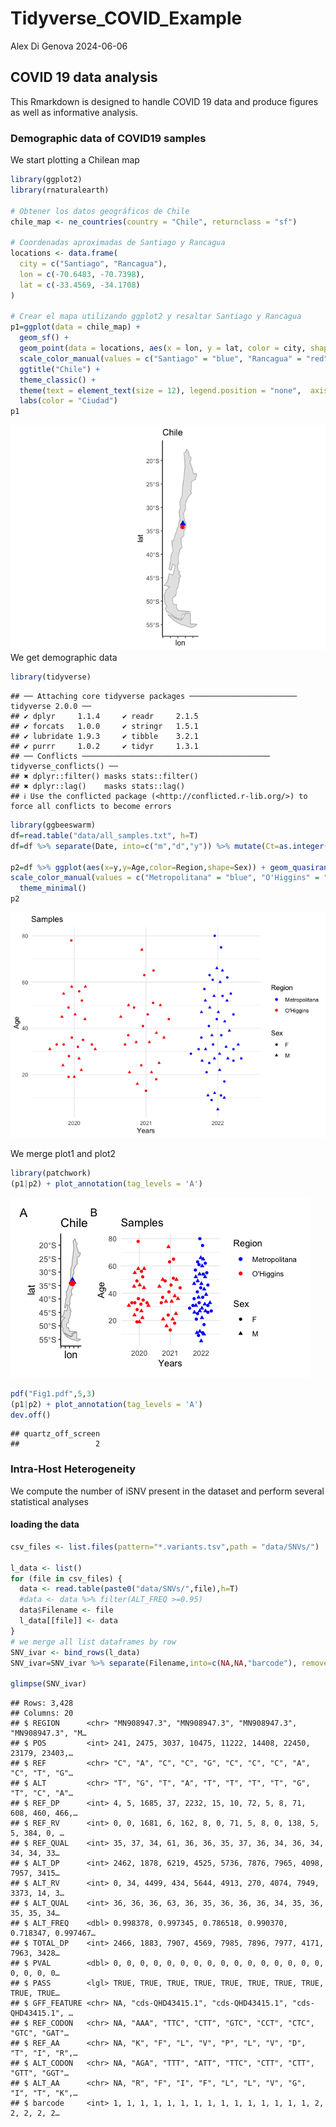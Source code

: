 Tidyverse_COVID_Example
================
Alex Di Genova
2024-06-06

## COVID 19 data analysis

This Rmarkdown is designed to handle COVID 19 data and produce figures
as well as informative analysis.

### Demographic data of COVID19 samples

We start plotting a Chilean map

``` r
library(ggplot2)
library(rnaturalearth)

# Obtener los datos geográficos de Chile
chile_map <- ne_countries(country = "Chile", returnclass = "sf")

# Coordenadas aproximadas de Santiago y Rancagua
locations <- data.frame(
  city = c("Santiago", "Rancagua"),
  lon = c(-70.6483, -70.7398),
  lat = c(-33.4569, -34.1708)
)

# Crear el mapa utilizando ggplot2 y resaltar Santiago y Rancagua
p1=ggplot(data = chile_map) +
  geom_sf() +
  geom_point(data = locations, aes(x = lon, y = lat, color = city, shape=city), size = 3) +
  scale_color_manual(values = c("Santiago" = "blue", "Rancagua" = "red")) +
  ggtitle("Chile") +
  theme_classic() +
  theme(text = element_text(size = 12), legend.position = "none",  axis.text.x=element_blank()) +
  labs(color = "Ciudad")
p1
```

![](Covid_Tidy_files/figure-gfm/map-1.png)<!-- --> We get demographic
data

``` r
library(tidyverse)
```

    ## ── Attaching core tidyverse packages ──────────────────────── tidyverse 2.0.0 ──
    ## ✔ dplyr     1.1.4     ✔ readr     2.1.5
    ## ✔ forcats   1.0.0     ✔ stringr   1.5.1
    ## ✔ lubridate 1.9.3     ✔ tibble    3.2.1
    ## ✔ purrr     1.0.2     ✔ tidyr     1.3.1
    ## ── Conflicts ────────────────────────────────────────── tidyverse_conflicts() ──
    ## ✖ dplyr::filter() masks stats::filter()
    ## ✖ dplyr::lag()    masks stats::lag()
    ## ℹ Use the conflicted package (<http://conflicted.r-lib.org/>) to force all conflicts to become errors

``` r
library(ggbeeswarm)
df=read.table("data/all_samples.txt", h=T)
df=df %>% separate(Date, into=c("m","d","y")) %>% mutate(Ct=as.integer(Ct))

p2=df %>% ggplot(aes(x=y,y=Age,color=Region,shape=Sex)) + geom_quasirandom() +
scale_color_manual(values = c("Metropolitana" = "blue", "O'Higgins" = "red")) + labs(x="Years",y="Age",title="Samples")+
  theme_minimal()
p2
```

![](Covid_Tidy_files/figure-gfm/democovid-1.png)<!-- -->

We merge plot1 and plot2

``` r
library(patchwork)
(p1|p2) + plot_annotation(tag_levels = 'A')
```

![](Covid_Tidy_files/figure-gfm/mergedplots-1.png)<!-- -->

``` r
pdf("Fig1.pdf",5,3)
(p1|p2) + plot_annotation(tag_levels = 'A')
dev.off()
```

    ## quartz_off_screen 
    ##                 2

### Intra-Host Heterogeneity

We compute the number of iSNV present in the dataset and perform several
statistical analyses

#### loading the data

``` r
csv_files <- list.files(pattern="*.variants.tsv",path = "data/SNVs/")

l_data <- list()
for (file in csv_files) {
  data <- read.table(paste0("data/SNVs/",file),h=T)
  #data <- data %>% filter(ALT_FREQ >=0.95)
  data$Filename <- file
  l_data[[file]] <- data
}
# we merge all list dataframes by row
SNV_ivar <- bind_rows(l_data)
SNV_ivar=SNV_ivar %>% separate(Filename,into=c(NA,NA,"barcode"), remove=TRUE,extra="drop") %>% mutate(barcode=as.integer(barcode))

glimpse(SNV_ivar)
```

    ## Rows: 3,428
    ## Columns: 20
    ## $ REGION      <chr> "MN908947.3", "MN908947.3", "MN908947.3", "MN908947.3", "M…
    ## $ POS         <int> 241, 2475, 3037, 10475, 11222, 14408, 22450, 23179, 23403,…
    ## $ REF         <chr> "C", "A", "C", "C", "G", "C", "C", "C", "A", "C", "T", "G"…
    ## $ ALT         <chr> "T", "G", "T", "A", "T", "T", "T", "T", "G", "T", "C", "A"…
    ## $ REF_DP      <int> 4, 5, 1685, 37, 2232, 15, 10, 72, 5, 8, 71, 608, 460, 466,…
    ## $ REF_RV      <int> 0, 0, 1681, 6, 162, 8, 0, 71, 5, 8, 0, 138, 5, 5, 384, 0, …
    ## $ REF_QUAL    <int> 35, 37, 34, 61, 36, 36, 35, 37, 36, 34, 36, 34, 34, 34, 33…
    ## $ ALT_DP      <int> 2462, 1878, 6219, 4525, 5736, 7876, 7965, 4098, 7957, 3415…
    ## $ ALT_RV      <int> 0, 34, 4499, 434, 5644, 4913, 270, 4074, 7949, 3373, 14, 3…
    ## $ ALT_QUAL    <int> 36, 36, 36, 63, 36, 35, 36, 36, 36, 34, 35, 36, 35, 35, 34…
    ## $ ALT_FREQ    <dbl> 0.998378, 0.997345, 0.786518, 0.990370, 0.718347, 0.997467…
    ## $ TOTAL_DP    <int> 2466, 1883, 7907, 4569, 7985, 7896, 7977, 4171, 7963, 3428…
    ## $ PVAL        <dbl> 0, 0, 0, 0, 0, 0, 0, 0, 0, 0, 0, 0, 0, 0, 0, 0, 0, 0, 0, 0…
    ## $ PASS        <lgl> TRUE, TRUE, TRUE, TRUE, TRUE, TRUE, TRUE, TRUE, TRUE, TRUE…
    ## $ GFF_FEATURE <chr> NA, "cds-QHD43415.1", "cds-QHD43415.1", "cds-QHD43415.1", …
    ## $ REF_CODON   <chr> NA, "AAA", "TTC", "CTT", "GTC", "CCT", "CTC", "GTC", "GAT"…
    ## $ REF_AA      <chr> NA, "K", "F", "L", "V", "P", "L", "V", "D", "T", "I", "R",…
    ## $ ALT_CODON   <chr> NA, "AGA", "TTT", "ATT", "TTC", "CTT", "CTT", "GTT", "GGT"…
    ## $ ALT_AA      <chr> NA, "R", "F", "I", "F", "L", "L", "V", "G", "I", "T", "K",…
    ## $ barcode     <int> 1, 1, 1, 1, 1, 1, 1, 1, 1, 1, 1, 1, 1, 1, 1, 2, 2, 2, 2, 2…
